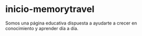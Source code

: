 # inicio-memorytravel
Somos una página educativa dispuesta a ayudarte a crecer en conocimiento y aprender día a día.
